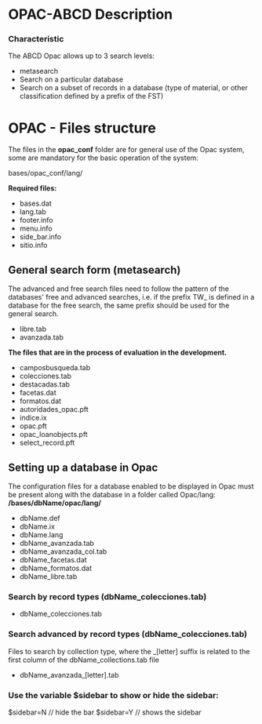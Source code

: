 # OPAC-ABCD Description

### Characteristic

The ABCD Opac allows up to 3 search levels:

*   metasearch
*   Search on a particular database
*   Search on a subset of records in a database (type of material, or other classification defined by a prefix of the FST)

# OPAC - Files structure

The files in the **opac\_conf** folder are for general use of the Opac system, some are mandatory for the basic operation of the system:

bases/opac\_conf/lang/

**Required files:**

*   bases.dat
*   lang.tab
*   footer.info
*   menu.info
*   side\_bar.info
*   sitio.info

## General search form (**metasearch**)

The advanced and free search files need to follow the pattern of the databases' free and advanced searches, i.e. if the prefix TW\_ is defined in a database for the free search, the same prefix should be used for the general search.

*   libre.tab
*   avanzada.tab

**The files that are in the process of evaluation in the development.**

*   camposbusqueda.tab
*   colecciones.tab
*   destacadas.tab
*   facetas.dat
*   formatos.dat
*   autoridades\_opac.pft
*   indice.ix
*   opac.pft
*   opac\_loanobjects.pft
*   select\_record.pft

## Setting up a database in Opac

The configuration files for a database enabled to be displayed in Opac must be present along with the database in a folder called Opac/lang: **/bases/dbName/opac/lang/**

*   dbName.def
*   dbName.ix
*   dbName.lang
*   dbName\_avanzada.tab
*   dbName\_avanzada_col.tab
*   dbName\_facetas.dat
*   dbName\_formatos.dat
*   dbName\_libre.tab

### Search by record types (dbName\_colecciones.tab)

*   dbName\_colecciones.tab

### Search advanced by record types (dbName\_colecciones.tab)

Files to search by collection type, where the \_\[letter\] suffix is related to the first column of the dbName\_collections.tab file

*   dbName\_avanzada\_\[letter\].tab


### Use the variable $sidebar to show or hide the sidebar:

$sidebar=N // hide the bar
$sidebar=Y // shows the sidebar
